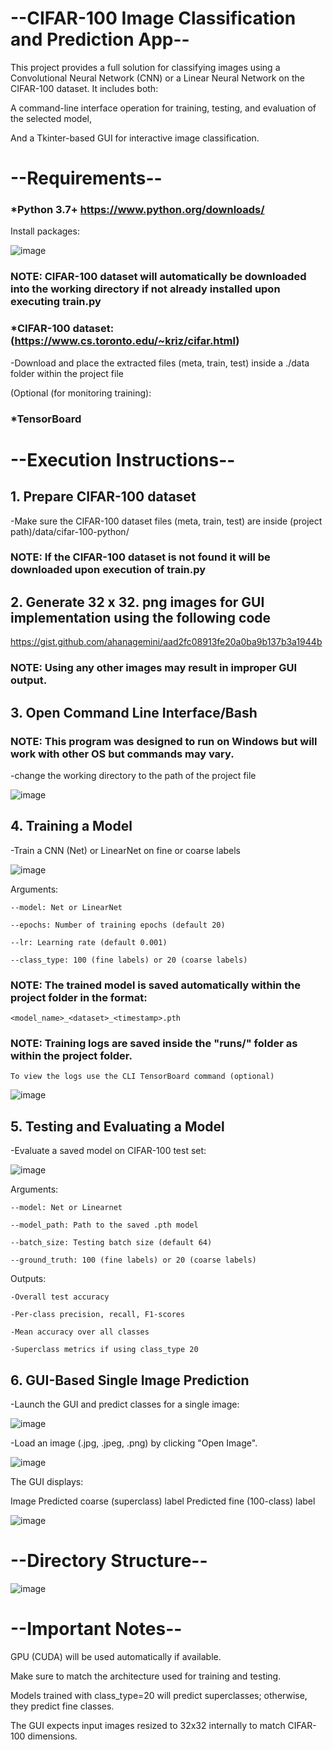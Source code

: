 # --CIFAR-100 Image Classification and Prediction App--
This project provides a full solution for classifying images using a Convolutional Neural Network (CNN) or a Linear Neural Network on the CIFAR-100 dataset.
It includes both:

A command-line interface operation for training, testing, and evaluation of the selected model,

And a Tkinter-based GUI for interactive image classification.

# --Requirements--
### *Python 3.7+ https://www.python.org/downloads/

Install packages:

![image](https://github.com/user-attachments/assets/6d8dd32a-bb51-474e-ac5e-5e8f0395b40e)

### NOTE: CIFAR-100 dataset will automatically be downloaded into the working directory if not already installed upon executing train.py 

### *CIFAR-100 dataset:(https://www.cs.toronto.edu/~kriz/cifar.html)
  -Download and place the extracted files (meta, train, test) inside a ./data folder within the project file

(Optional (for monitoring training):

### *TensorBoard

# --Execution Instructions--
## 1. Prepare CIFAR-100 dataset
   
   -Make sure the CIFAR-100 dataset files (meta, train, test) are inside (project path)/data/cifar-100-python/

   ### NOTE: If the CIFAR-100 dataset is not found it will be downloaded upon execution of train.py

## 2. Generate 32 x 32. png images for GUI implementation using the following code

  https://gist.github.com/ahanagemini/aad2fc08913fe20a0ba9b137b3a1944b

   ### NOTE: Using any other images may result in improper GUI output.
   
## 3. Open Command Line Interface/Bash
   
   ### NOTE: This program was designed to run on Windows but will work with other OS but commands may vary.

   -change the working directory to the path of the project file
   
   ![image](https://github.com/user-attachments/assets/718ef8d5-c952-4020-83dc-432f82c60b0e)

   
## 4. Training a Model
   
  -Train a CNN (Net) or LinearNet on fine or coarse labels
  
   
   ![image](https://github.com/user-attachments/assets/26f8a866-3dfc-4db6-9fc9-5e99631bdb0d)

  Arguments:
  
    --model: Net or LinearNet
    
    --epochs: Number of training epochs (default 20)
    
    --lr: Learning rate (default 0.001)
    
    --class_type: 100 (fine labels) or 20 (coarse labels)
    
  ### NOTE: The trained model is saved automatically within the project folder in the format:
  
    <model_name>_<dataset>_<timestamp>.pth
    
  ### NOTE: Training logs are saved inside the "runs/" folder as within the project folder.
  
    To view the logs use the CLI TensorBoard command (optional)
    
  ![image](https://github.com/user-attachments/assets/08ac29f8-86a6-471e-bbbe-1e3b45616259)

## 5. Testing and Evaluating a Model
   
  -Evaluate a saved model on CIFAR-100 test set:
  
  ![image](https://github.com/user-attachments/assets/8e503f7c-c023-4068-ab5a-925e1d153ddc)



   Arguments:
   
    --model: Net or Linearnet
    
    --model_path: Path to the saved .pth model
    
    --batch_size: Testing batch size (default 64)
    
    --ground_truth: 100 (fine labels) or 20 (coarse labels)
   
  Outputs:
  
    -Overall test accuracy
    
    -Per-class precision, recall, F1-scores
    
    -Mean accuracy over all classes
    
    -Superclass metrics if using class_type 20
    
## 6. GUI-Based Single Image Prediction
   
  -Launch the GUI and predict classes for a single image:
  
  ![image](https://github.com/user-attachments/assets/d3f9c8d3-1f32-40db-858c-507e553576fa)

  -Load an image (.jpg, .jpeg, .png) by clicking "Open Image".
  
  ![image](https://github.com/user-attachments/assets/d16d9122-d691-40ec-9627-4b7919c792a5)

  The GUI displays:
  
  Image
  Predicted coarse (superclass) label
  Predicted fine (100-class) label
  
  ![image](https://github.com/user-attachments/assets/8f3fd7e9-eeb2-4857-b83d-3b70d14cdae6)

# --Directory Structure--

![image](https://github.com/user-attachments/assets/45102f00-a5de-4244-b7fa-2c6ea19b3c36)

# --Important Notes--
GPU (CUDA) will be used automatically if available.

Make sure to match the architecture used for training and testing.

Models trained with class_type=20 will predict superclasses; otherwise, they predict fine classes.

The GUI expects input images resized to 32x32 internally to match CIFAR-100 dimensions.




